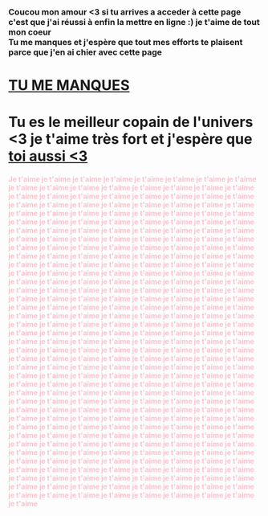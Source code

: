 <html>
	<head>
	<meta charset="utf-8">
	<title>Nina t'aime de tout ton coeur</title>
	</head>
	<body>
		<h3>Coucou mon amour <3 si tu arrives a acceder à cette page c'est que j'ai réussi à enfin la mettre en ligne :) je t'aime de tout mon coeur <br> Tu me manques et j'espère que tout mes efforts te plaisent parce que j'en ai chier avec cette page</h3>
			<a href="https://youtu.be/kv6GqmQ3JNg"><h1>TU ME MANQUES</h1></a>
<h1> Tu es le meilleur copain de l'univers <3 je t'aime très fort et j'espère que<a href="https://youtu.be/7ceFOzXwFiU"> toi aussi <3 </a>
<h4> <span style="color: pink;">Je t'aime je t'aime je t'aime je t'aime je t'aime je t'aime je t'aime je t'aime je t'aime je t'aime je t'aime je t'aime je t'aime je t'aime je t'aime je t'aime je t'aime je t'aime je t'aime je t'aime je t'aime je t'aime je t'aime je t'aime je t'aime je t'aime je t'aime je t'aime je t'aime je t'aime je t'aime je t'aime je t'aime je t'aime je t'aime je t'aime je t'aime je t'aime je t'aime je t'aime je t'aime je t'aime je t'aime je t'aime je t'aime je t'aime je t'aime je t'aime je t'aime je t'aime je t'aime je t'aime je t'aime je t'aime je t'aime je t'aime je t'aime je t'aime je t'aime je t'aime je t'aime je t'aime je t'aime je t'aime je t'aime je t'aime je t'aime je t'aime je t'aime je t'aime je t'aime je t'aime je t'aime je t'aime je t'aime je t'aime je t'aime je t'aime je t'aime je t'aime je t'aime je t'aime je t'aime je t'aime je t'aime je t'aime je t'aime je t'aime je t'aime je t'aime je t'aime je t'aime je t'aime je t'aime je t'aime je t'aime je t'aime je t'aime je t'aime je t'aime je t'aime je t'aime je t'aime je t'aime je t'aime je t'aime je t'aime je t'aime je t'aime je t'aime je t'aime je t'aime je t'aime je t'aime je t'aime je t'aime je t'aime je t'aime je t'aime je t'aime je t'aime je t'aime je t'aime je t'aime je t'aime je t'aime je t'aime je t'aime je t'aime je t'aime je t'aime je t'aime je t'aime je t'aime je t'aime je t'aime je t'aime je t'aime je t'aime je t'aime je t'aime je t'aime je t'aime je t'aime je t'aime je t'aime je t'aime je t'aime je t'aime je t'aime je t'aime je t'aime je t'aime je t'aime je t'aime je t'aime je t'aime je t'aime je t'aime je t'aime je t'aime je t'aime je t'aime je t'aime je t'aime je t'aime je t'aime je t'aime je t'aime je t'aime je t'aime je t'aime je t'aime je t'aime je t'aime je t'aime je t'aime je t'aime je t'aime je t'aime je t'aime je t'aime je t'aime je t'aime je t'aime je t'aime je t'aime je t'aime je t'aime je t'aime je t'aime je t'aime je t'aime je t'aime je t'aime je t'aime je t'aime je t'aime je t'aime je t'aime je t'aime je t'aime je t'aime je t'aime je t'aime je t'aime je t'aime je t'aime je t'aime je t'aime je t'aime je t'aime je t'aime je t'aime je t'aime je t'aime je t'aime je t'aime je t'aime je t'aime je t'aime je t'aime je t'aime je t'aime je t'aime je t'aime je t'aime je t'aime je t'aime je t'aime je t'aime je t'aime je t'aime je t'aime je t'aime je t'aime je t'aime je t'aime je t'aime je t'aime je t'aime je t'aime je t'aime je t'aime je t'aime je t'aime je t'aime je t'aime je t'aime je t'aime je t'aime je t'aime je t'aime je t'aime je t'aime je t'aime je t'aime je t'aime je t'aime je t'aime je t'aime je t'aime je t'aime je t'aime je t'aime je t'aime je t'aime je t'aime je t'aime je t'aime je t'aime je t'aime je t'aime je t'aime je t'aime je t'aime je t'aime je t'aime je t'aime je t'aime je t'aime je t'aime je t'aime je t'aime je t'aime je t'aime je t'aime je t'aime je t'aime je t'aime je t'aime je t'aime je t'aime je t'aime je t'aime je t'aime je t'aime je t'aime je t'aime je t'aime je t'aime je t'aime je t'aime je t'aime je t'aime </h4></span>

